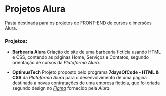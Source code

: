 # Projetos Alura

Pasta destinada para os projetos de FRONT-END de cursos e imersões Alura.

### **Projetos:**
 - **Barbearia Alura** 
	Criação do site de uma barbearia fictícia usando HTML e CSS, contendo as páginas Home, Serviços e Contatos, segundo orientação de cursos da *Plataforma Alura*.

- **OptimusTech**
  Projeto proposto pelo programa **7daysOfCode - HTML & CSS** da *Plataforma Alura* para o desenvolvimento de uma página destinada a novas contratações de uma empresa fictícia, que foi criada segundo design no [*Figma*](https://www.figma.com/file/mm3MLozvUDGhDRTxSLlGL5/7daysOfCode-HTML-CSS?node-id=0%3A1) fornecido pela *Alura*.
